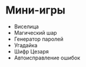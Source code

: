 # Мини-игры

- Виселица
- Магический шар
- Генератор паролей
- Угадайка
- Шифр Цезаря
- Автоисправление ошибок
